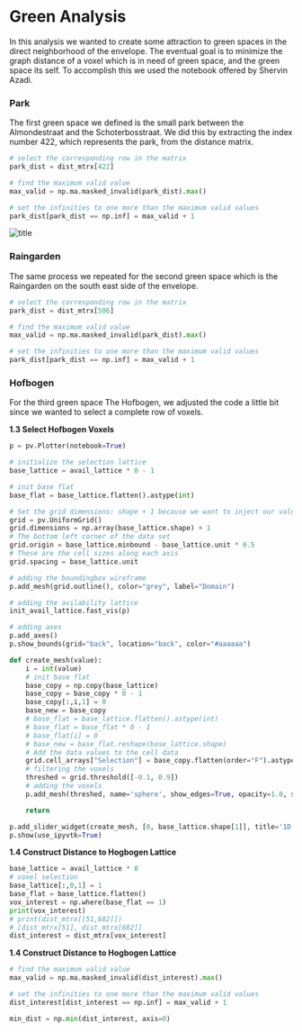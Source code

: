 # Green Analysis

In this analysis we wanted to create some attraction to green spaces in the direct neighborhood of the envelope. The eventual goal is to minimize the graph distance of a voxel which is in need of green space, and the green space its self. To accomplish this we used the notebook offered by Shervin Azadi.

### Park
The first green space we defined is the small park between the Almondestraat and the Schoterbosstraat. We did this by extracting the index number 422, which represents the park, from the distance matrix.

``` python
# select the corresponding row in the matrix
park_dist = dist_mtrx[422]

# find the maximum valid value
max_valid = np.ma.masked_invalid(park_dist).max()

# set the infinities to one more than the maximum valid values
park_dist[park_dist == np.inf] = max_valid + 1

```
![title](../img/Park.png)

### Raingarden
The same process we repeated for the second green space which is the Raingarden on the south east side of the envelope.

``` python
# select the corresponding row in the matrix
park_dist = dist_mtrx[506]

# find the maximum valid value
max_valid = np.ma.masked_invalid(park_dist).max()

# set the infinities to one more than the maximum valid values
park_dist[park_dist == np.inf] = max_valid + 1

```

### Hofbogen
For the third green space The Hofbogen, we adjusted the code a little bit since we wanted to select a complete row of voxels.

**1.3 Select Hofbogen Voxels**
``` python
p = pv.Plotter(notebook=True)

# initialize the selection lattice
base_lattice = avail_lattice * 0 - 1

# init base flat
base_flat = base_lattice.flatten().astype(int)

# Set the grid dimensions: shape + 1 because we want to inject our values on the CELL data
grid = pv.UniformGrid()
grid.dimensions = np.array(base_lattice.shape) + 1
# The bottom left corner of the data set
grid.origin = base_lattice.minbound - base_lattice.unit * 0.5
# These are the cell sizes along each axis
grid.spacing = base_lattice.unit 

# adding the boundingbox wireframe
p.add_mesh(grid.outline(), color="grey", label="Domain")

# adding the avilability lattice
init_avail_lattice.fast_vis(p)

# adding axes
p.add_axes()
p.show_bounds(grid="back", location="back", color="#aaaaaa")

def create_mesh(value):
    i = int(value)
    # init base flat
    base_copy = np.copy(base_lattice)
    base_copy = base_copy * 0 - 1
    base_copy[:,i,1] = 0
    base_new = base_copy
    # base_flat = base_lattice.flatten().astype(int)
    # base_flat = base_flat * 0 - 1
    # base_flat[i] = 0 
    # base_new = base_flat.reshape(base_lattice.shape)
    # Add the data values to the cell data
    grid.cell_arrays["Selection"] = base_copy.flatten(order="F").astype(int) # Flatten the array!
    # filtering the voxels
    threshed = grid.threshold([-0.1, 0.9])
    # adding the voxels
    p.add_mesh(threshed, name='sphere', show_edges=True, opacity=1.0, show_scalar_bar=False)

    return

p.add_slider_widget(create_mesh, [0, base_lattice.shape[1]], title='1D Index', value=0, event_type="always", style="classic", pointa=(0.1, 0.1), pointb=(0.9, 0.1))
p.show(use_ipyvtk=True)

```

**1.4 Construct Distance to Hogbogen Lattice**

``` python
base_lattice = avail_lattice * 0
# voxel selection
base_lattice[:,0,1] = 1
base_flat = base_lattice.flatten()
vox_interest = np.where(base_flat == 1)
print(vox_interest)
# print(dist_mtrx[[51,682]])
# [dist_mtrx[51], dist_mtrx[682]]
dist_interest = dist_mtrx[vox_interest]
```
**1.4 Construct Distance to Hogbogen Lattice**
``` python
# find the maximum valid value
max_valid = np.ma.masked_invalid(dist_interest).max()

# set the infinities to one more than the maximum valid values
dist_interest[dist_interest == np.inf] = max_valid + 1
```
``` python
min_dist = np.min(dist_interest, axis=0)
```

